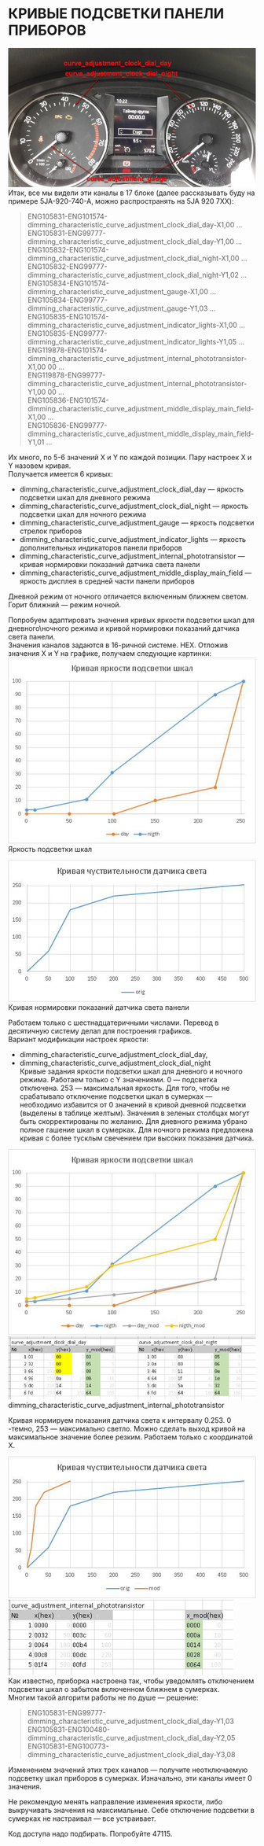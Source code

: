 # КРИВЫЕ ПОДСВЕТКИ ПАНЕЛИ ПРИБОРОВ 

![Screenshot](../images/PQ26/instr_main.png)  
Итак, все мы видели эти каналы в 17 блоке (далее рассказывать буду на примере 5JA-920-740-A, можно распространять на 5JA 920 7XX):   
> ENG105831-ENG101574-dimming_characteristic_curve_adjustment_clock_dial_day-X1,00 …   
ENG105831-ENG99777-dimming_characteristic_curve_adjustment_clock_dial_day-Y1,00 …   
ENG105832-ENG101574-dimming_characteristic_curve_adjustment_clock_dial_night-X1,00 …   
ENG105832-ENG99777-dimming_characteristic_curve_adjustment_clock_dial_night-Y1,02 …   
ENG105834-ENG101574-dimming_characteristic_curve_adjustment_gauge-X1,00 …   
ENG105834-ENG99777-dimming_characteristic_curve_adjustment_gauge-Y1,03 …   
ENG105835-ENG101574-dimming_characteristic_curve_adjustment_indicator_lights-X1,00 …   
ENG105835-ENG99777-dimming_characteristic_curve_adjustment_indicator_lights-Y1,05 …   
ENG119878-ENG101574-dimming_characteristic_curve_adjustment_internal_phototransistor-X1,00 00 …   
ENG119878-ENG99777-dimming_characteristic_curve_adjustment_internal_phototransistor-Y1,00 00 …   
ENG105836-ENG101574-dimming_characteristic_curve_adjustment_middle_display_main_field-X1,00 …   
ENG105836-ENG99777-dimming_characteristic_curve_adjustment_middle_display_main_field-Y1,01 …  

Их много, по 5-6 значений X и Y по каждой позиции. Пару настроек X и Y назовем кривая.  
Получается имеется 6 кривых:  

* dimming_characteristic_curve_adjustment_clock_dial_day — яркость подсветки шкал для дневного режима   
* dimming_characteristic_curve_adjustment_clock_dial_night — яркость подсветки шкал для ночного режима   
* dimming_characteristic_curve_adjustment_gauge — яркость подсветки стрелок приборов   
* dimming_characteristic_curve_adjustment_indicator_lights — яркость дополнительных индикаторов панели приборов   
* dimming_characteristic_curve_adjustment_internal_phototransistor — кривая нормировки показаний датчика света панели   
* dimming_characteristic_curve_adjustment_middle_display_main_field — яркость дисплея в средней части панели приборов  

Дневной режим от ночного отличается включенным ближнем светом. Горит ближний — режим ночной.  

Попробуем адаптировать значения кривых яркости подсветки шкал для дневного\ночного режима и кривой нормировки показаний датчика света панели.   
Значения каналов задаются в 16-ричной системе. HEX. Отложив значения X и Y на графике, получаем следующие картинки:   
![Screenshot](../images/PQ26/chart1.png)  
Яркость подсветки шкал

![Screenshot](../images/PQ26/chart2.png)  
Кривая нормировки показаний датчика света панели  

Работаем только с шестнадцатеричными числами. Перевод в десятичную систему делал для построения графиков.  
Вариант модификации настроек яркости:  

* dimming_characteristic_curve_adjustment_clock_dial_day,   
* dimming_characteristic_curve_adjustment_clock_dial_night  
Кривые задания яркости подсветки шкал для дневного и ночного режима. Работаем только с Y значениями. 0 — подсветка отключена. 253 — максимальная яркость. Для того, чтобы не срабатывало отключение подсветки шкал в сумерках — необходимо избавится от 0 значений в кривой дневной подсветки (выделены в таблице желтым). Значения в зеленых столбцах могут быть скорректированы по желанию. Для дневного режима убрано полное гашение шкал в сумерках. Для ночного режима предложена кривая с более тусклым свечением при высоких показания датчика.

![Screenshot](../images/PQ26/chart3.png)   
![Screenshot](../images/PQ26/chart_table3.png)   
dimming_characteristic_curve_adjustment_internal_phototransistor  

Кривая нормируем показания датчика света к интервалу 0.253. 0 -темно, 253 — максимально светло. Можно сделать выход кривой на максимальное значение более резким. Работаем только с координатой X.

![Screenshot](../images/PQ26/chart4.png)   
![Screenshot](../images/PQ26/chart_table4.png)   
Как известно, приборка настроена так, чтобы уведомлять отключением подсветки шкал о забытом включенном ближнем в сумерках.   
Многим такой алгоритм работы не по душе — решение:   
> ENG105831-ENG99777-dimming_characteristic_curve_adjustment_clock_dial_day-Y1,03   
ENG105831-ENG100480-dimming_characteristic_curve_adjustment_clock_dial_day-Y2,05   
ENG105831-ENG100773-dimming_characteristic_curve_adjustment_clock_dial_day-Y3,08   

Изменением значений этих трех каналов — получите неотключаемую подсветку шкал приборов в сумерках. Изначально, эти каналы имеет 0 значения.  

Не рекомендую менять направление изменения яркости, либо выкручивать значения на максимальные.
Себе отключение подсветки в сумерках не настраивал — все устраивает.  

Код доступа надо подбирать. Попробуйте 47115.  
